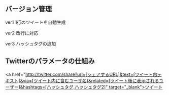 ## バージョン管理

ver1 1行のツイートを自動生成

ver2 改行に対応

ver3 ハッシュタグの追加

## Twitterのパラメータの仕組み

<a href="http://twitter.com/share?url=[シェアするURL]&text=[ツイート内テキスト]&via=[ツイート内に含むユーザ名]&related=[ツイート後に表示されるユーザー]&hashtags=[ハッシュタグ,ハッシュタグ2]" target="_blank">ツイート</a>